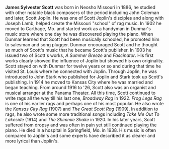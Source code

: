 
**James Sylvester Scott** was born in Neosho Missouri in 1886, he studied with other notable black composers of the period including John Coleman and later, Scott Joplin. He was one of Scott Joplin's disciples and along with Joseph Lamb, helped create the Missouri "school" of rag music. In 1902 he moved to Carthage, Mo. and started work as a handyman in Dunmar's music store where one day he was discovered playing the piano. When Dunmar learned that Scott had been musically schooled, he promoted him to salesman and song plugger. Dunmar encouraged Scott and he thought so much of Scott's music that he became Scott's publisher. In 1903 he issued two of Scott's works, *A Summer Breeze* and *Fascinator*. His first works clearly showed the influence of Joplin but showed his own originality. Scott stayed on with Dunmar for twelve years or so and during that time he visited St. Louis where he connected with Joplin. Through Joplin, he was introduced to John Stark who published for Joplin and Stark took up Scott's publishing. In 1914 he moved to Kansas City where he was married and began teaching. From around 1916 to '26, Scott also was an organist and musical arranger at the Panama Theater. All this time, Scott continued to write rags all the way till his last one, *Broadway Rag* in 1922. *Frog Legs Rag* is one of his earlier rags and perhaps one of his most popular. He also wrote the *Kansas City Rag* (1907) and *The Great Scott Rag* (1909). In addition to rags, he also wrote some more traditional songs including *Take Me Out To Lakeside* (1914) and *The Shimmie Shake* in 1920. In his later years, Scott suffered from dropsy and was often in pain yet still continued playing the piano. He died in a hospital in Springfield, Mo. in 1938. His music is often compared to Joplin's and some experts have described it as clearer and more lyrical than Joplin's. 



 